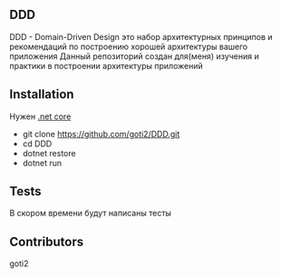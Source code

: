 ## DDD

DDD - Domain-Driven Design это набор архитектурных принципов и рекомендаций по построению хорошей архитектуры вашего приложения 
Данный репозиторий создан для(меня) изучения и практики в построении архитектуры приложений

## Installation
Нужен [.net core](https://www.microsoft.com/net/core) 

* git clone https://github.com/goti2/DDD.git
* cd DDD
* dotnet restore
* dotnet run

## Tests

В скором времени будут написаны тесты

## Contributors

goti2
